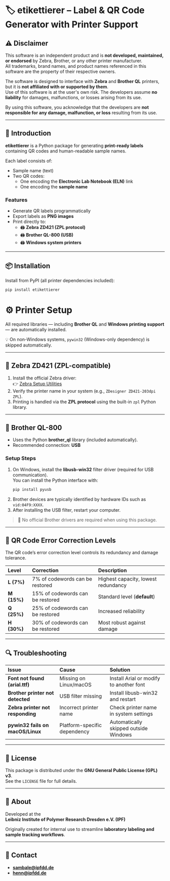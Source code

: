 # 🏷️ etikettierer – Label & QR Code Generator with Printer Support

## ⚠️ Disclaimer

This software is an independent product and is **not developed, maintained, or endorsed** by Zebra, Brother, or any other printer manufacturer.  
All trademarks, brand names, and product names referenced in this software are the property of their respective owners.

The software is designed to interface with **Zebra** and **Brother QL** printers, but it is **not affiliated with or supported by them**.  
Use of this software is at the user's own risk. The developers assume **no liability** for damages, malfunctions, or losses arising from its use.

By using this software, you acknowledge that the developers are **not responsible for any damage, malfunction, or loss** resulting from its use.

---

## 🧩 Introduction

**etikettierer** is a Python package for generating **print-ready labels** containing QR codes and human-readable sample names.

Each label consists of:
- Sample name (text)
- Two QR codes:
  - One encoding the **Electronic Lab Notebook (ELN)** link
  - One encoding the **sample name**

### Features

- Generate QR labels programmatically  
- Export labels as **PNG images**  
- Print directly to:
  - 🖨️ **Zebra ZD421 (ZPL protocol)**
  - 🖨️ **Brother QL-800 (USB)**
  - 🖨️ **Windows system printers**

---

## 📦 Installation

Install from PyPI (all printer dependencies included):

```bash
pip install etikettierer
```

# ⚙️ Printer Setup

All required libraries — including **Brother QL** and **Windows printing support** — are automatically installed.

💡 On non-Windows systems, `pywin32` (Windows-only dependency) is skipped automatically.

---

## 🧾 Zebra ZD421 (ZPL-compatible)

1. Install the official Zebra driver:  
   👉 [Zebra Setup Utilities](https://www.zebra.com/us/en/support-downloads.html)
2. Verify the printer name in your system (e.g., `ZDesigner ZD421-203dpi ZPL`).
3. Printing is handled via the **ZPL protocol** using the built-in `zpl` Python library.

---

## 🧾 Brother QL-800

- Uses the Python **brother_ql** library (included automatically).  
- Recommended connection: **USB**

### Setup Steps

1. On Windows, install the **libusb-win32** filter driver (required for USB communication).  
   You can install the Python interface with:
   ```bash
   pip install pyusb
2. Brother devices are typically identified by hardware IDs such as `vid:04F9:XXXX`.
3. After installing the USB filter, restart your computer.

> 📝 No official Brother drivers are required when using this package.

---

## 🧠 QR Code Error Correction Levels

The QR code’s error correction level controls its redundancy and damage tolerance.

| Level | Correction | Description |
|:------|:------------|:-------------|
| **L (7%)** | 7% of codewords can be restored | Highest capacity, lowest redundancy |
| **M (15%)** | 15% of codewords can be restored | Standard level (**default**) |
| **Q (25%)** | 25% of codewords can be restored | Increased reliability |
| **H (30%)** | 30% of codewords can be restored | Most robust against damage |

---

## 🔍 Troubleshooting

| Issue | Cause | Solution |
|:------|:------|:----------|
| **Font not found (arial.ttf)** | Missing on Linux/macOS | Install Arial or modify to another font |
| **Brother printer not detected** | USB filter missing | Install libusb-win32 and restart |
| **Zebra printer not responding** | Incorrect printer name | Check printer name in system settings |
| **pywin32 fails on macOS/Linux** | Platform-specific dependency | Automatically skipped outside Windows |

---

## 📜 License

This package is distributed under the **GNU General Public License (GPL) v3**.  
See the `LICENSE` file for full details.

---

## 🧠 About

Developed at the  
**Leibniz Institute of Polymer Research Dresden e.V. (IPF)**

Originally created for internal use to streamline **laboratory labeling and sample tracking workflows**.

---

## 📧 Contact

- **sambale@ipfdd.de**  
- **henn@ipfdd.de**
